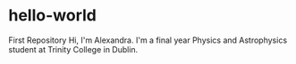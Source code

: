 # hello-world
First Repository
Hi, I'm Alexandra. I'm a final year Physics and Astrophysics student at Trinity College in Dublin.
